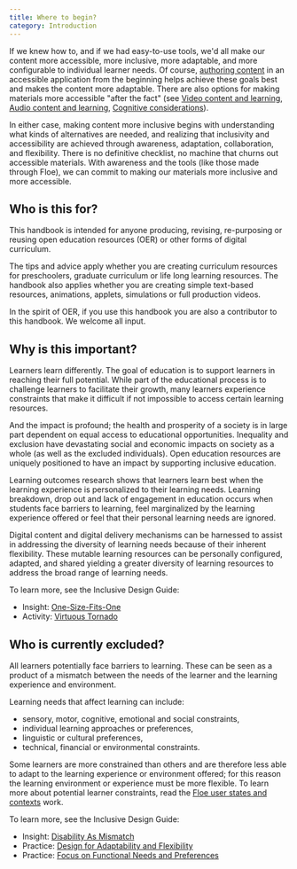 ```yaml
---
title: Where to begin?
category: Introduction
---
```


If we knew how to, and if we had easy-to-use tools, we'd all make our content more accessible, more inclusive, more adaptable, and more configurable to individual learner needs. Of course, [authoring content](AuthoringOfContent.html) in an accessible application from the beginning helps achieve these goals best and makes the content more adaptable. There are also options for making materials more accessible "after the fact" (see [Video content and learning](VideoContentAndLearning.html), [Audio content and learning](AudioContentAndLearning.html), [Cognitive considerations](CognitiveConsiderations.html)).

In either case, making content more inclusive begins with understanding what kinds of alternatives are needed, and realizing that inclusivity and accessibility are achieved through awareness, adaptation, collaboration, and flexibility. There is no definitive checklist, no machine that churns out accessible materials. With awareness and the tools (like those made through Floe), we can commit to making our materials more inclusive and more accessible.


## Who is this for?

This handbook is intended for anyone producing, revising, re-purposing or reusing open education resources (OER) or other forms of digital curriculum.

The tips and advice apply whether you are creating curriculum resources for preschoolers, graduate curriculum or life long learning resources. The handbook also applies whether you are creating simple text-based resources, animations, applets, simulations or full production videos.

In the spirit of OER, if you use this handbook you are also a contributor to this handbook. We welcome all input.


## Why is this important?

Learners learn differently. The goal of education is to support learners in reaching their full potential. While part of the educational process is to challenge learners to facilitate their growth, many learners experience constraints that make it difficult if not impossible to access certain learning resources.

And the impact is profound; the health and prosperity of a society is in large part dependent on equal access to educational opportunities. Inequality and exclusion have devastating social and economic impacts on society as a whole (as well as the excluded individuals). Open education resources are uniquely positioned to have an impact by supporting inclusive education.

Learning outcomes research shows that learners learn best when the learning experience is personalized to their learning needs. Learning breakdown, drop out and lack of engagement in education occurs when students face barriers to learning, feel marginalized by the learning experience offered or feel that their personal learning needs are ignored.

Digital content and digital delivery mechanisms can be harnessed to assist in addressing the diversity of learning needs because of their inherent flexibility. These mutable learning resources can be personally configured, adapted, and shared yielding a greater diversity of learning resources to address the broad range of learning needs.

To learn more, see the Inclusive Design Guide:
* Insight: [One-Size-Fits-One](https://guide.inclusivedesign.ca/insights/OneSizeFitsOne.html)
* Activity: [Virtuous Tornado](https://guide.inclusivedesign.ca/activities/VirtuousTornado.html)



## Who is currently excluded?

All learners potentially face barriers to learning. These can be seen as a product of a mismatch between the needs of the learner and the learning experience and environment.

Learning needs that affect learning can include:

* sensory, motor, cognitive, emotional and social constraints,
* individual learning approaches or preferences,
* linguistic or cultural preferences,
* technical, financial or environmental constraints.

Some learners are more constrained than others and are therefore less able to adapt to the learning experience or environment offered; for this reason the learning environment or experience must be more flexible. To learn more about potential learner constraints, read the [Floe user states and contexts](https://wiki.fluidproject.org/display/fluid/%28Floe%29+User+states+and+contexts) work.

To learn more, see the Inclusive Design Guide:
* Insight: [Disability As Mismatch](https://guide.inclusivedesign.ca/insights/DisabilityAsMismatch.html)
* Practice: [Design for Adaptability and Flexibility](https://guide.inclusivedesign.ca/practices/DesignForAdaptabilityAndFlexibility.html)
* Practice: [Focus on Functional Needs and Preferences](https://guide.inclusivedesign.ca/practices/FocusOnFunctionalNeedsAndPreferences.html)
